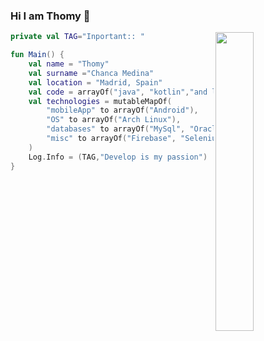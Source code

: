 ### Hi I am Thomy 👋
<img align="right" width="35%" src="https://media.giphy.com/media/13HgwGsXF0aiGY/giphy.gif"/>

```kotlin
private val TAG="Inportant:: "

fun Main() {
    val name = "Thomy"
    val surname ="Chanca Medina"
    val location = "Madrid, Spain"
    val code = arrayOf("java", "kotlin","and learning swift ->IOS"),
    val technologies = mutableMapOf(
        "mobileApp" to arrayOf("Android"),
        "OS" to arrayOf("Arch Linux"),
        "databases" to arrayOf("MySql", "Oracle Database", "sqlite"),
        "misc" to arrayOf("Firebase", "Selenium", "Rx-java", "git")
    )
    Log.Info = (TAG,"Develop is my passion")
}
```
<!--
**ThomyChancaMedina/ThomyChancaMedina** is a ✨ _special_ ✨ repository because its `README.md` (this file) appears on your GitHub profile.

Here are some ideas to get you started:

- 🔭 I’m currently working on ...
- 🌱 I’m currently learning ...
- 👯 I’m looking to collaborate on ...
- 🤔 I’m looking for help with ...
- 💬 Ask me about ...
- 📫 How to reach me: ...
- 😄 Pronouns: ...
- ⚡ Fun fact: ...
-->
